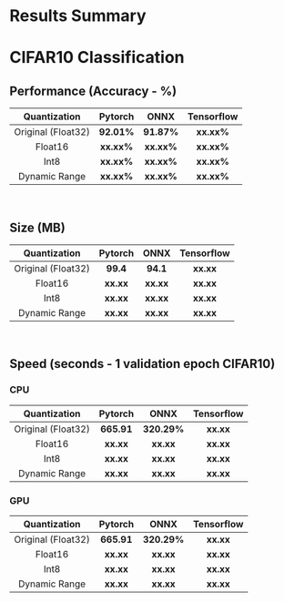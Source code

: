 # Results Summary

# CIFAR10 Classification

## Performance (Accuracy - %)
|   **Quantization**   |     **Pytorch**    |     **ONNX**     |   **Tensorflow**  |
|    :-------------:   |  :--------------:  | :--------------: | :---------------: |
|  Original (Float32)  |      **92.01%**    |    **91.87%**    |      **xx.xx%**      |
|       Float16        |     **xx.xx%**     |    **xx.xx%**    |      **xx.xx%**      |
|         Int8         |     **xx.xx%**     |    **xx.xx%**    |      **xx.xx%**      |
|     Dynamic Range    |     **xx.xx%**     |    **xx.xx%**    |      **xx.xx%**      |

<br>

## Size (MB)
|   **Quantization**   |     **Pytorch**    |     **ONNX**     |   **Tensorflow**  |
|    :-------------:   |  :--------------:  | :--------------: | :---------------: |
|  Original (Float32)  |      **99.4**      |      **94.1**     |      **xx.xx**      |
|       Float16        |     **xx.xx**     |    **xx.xx**    |      **xx.xx**      |
|         Int8         |     **xx.xx**     |    **xx.xx**    |      **xx.xx**      |
|     Dynamic Range    |     **xx.xx**     |    **xx.xx**    |      **xx.xx**      |

<br>

## Speed (seconds - 1 validation epoch CIFAR10)

### CPU
|   **Quantization**   |     **Pytorch**    |     **ONNX**     |   **Tensorflow**  |
|    :-------------:   |  :--------------:  | :--------------: | :---------------: |
|  Original (Float32)  |      **665.91**    |      **320.29%**     |      **xx.xx**      |
|       Float16        |     **xx.xx**     |    **xx.xx**    |      **xx.xx**      |
|         Int8         |     **xx.xx**     |    **xx.xx**    |      **xx.xx**      |
|     Dynamic Range    |     **xx.xx**     |    **xx.xx**    |      **xx.xx**      |

### GPU
|   **Quantization**   |     **Pytorch**    |     **ONNX**     |   **Tensorflow**  |
|    :-------------:   |  :--------------:  | :--------------: | :---------------: |
|  Original (Float32)  |      **665.91**    |      **320.29%**     |      **xx.xx**      |
|       Float16        |     **xx.xx**     |    **xx.xx**    |      **xx.xx**      |
|         Int8         |     **xx.xx**     |    **xx.xx**    |      **xx.xx**      |
|     Dynamic Range    |     **xx.xx**     |    **xx.xx**    |      **xx.xx**      |